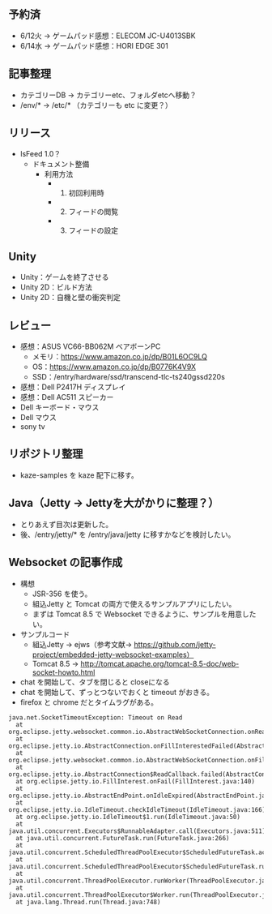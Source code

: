 ## 予約済
- 6/12火 -> ゲームパッド感想：ELECOM JC-U4013SBK
- 6/14水 -> ゲームパッド感想：HORI EDGE 301

## 記事整理
- カテゴリーDB -> カテゴリーetc、フォルダetcへ移動？
- /env/* -> /etc/* （カテゴリーも etc に変更？）

## リリース
- lsFeed 1.0？
  - ドキュメント整備
    - 利用方法
      - 1. 初回利用時
      - 2. フィードの閲覧
      - 3. フィードの設定

## Unity
- Unity：ゲームを終了させる
- Unity 2D：ビルド方法
- Unity 2D：自機と壁の衝突判定


## レビュー
- 感想：ASUS VC66-BB062M ベアボーンPC
  - メモリ：https://www.amazon.co.jp/dp/B01L6OC9LQ
  - OS：https://www.amazon.co.jp/dp/B0776K4V9X
  - SSD：/entry/hardware/ssd/transcend-tlc-ts240gssd220s
- 感想：Dell P2417H ディスプレイ
- 感想：Dell AC511 スピーカー
- Dell キーボード・マウス
- Dell マウス
- sony tv


## リポジトリ整理
- kaze-samples を kaze 配下に移す。

## Java（Jetty -> Jettyを大がかりに整理？）
- とりあえず目次は更新した。
- 後、/entry/jetty/* を /entry/java/jetty に移すかなどを検討したい。

## Websocket の記事作成
- 構想
  - JSR-356 を使う。
  - 組込Jetty と Tomcat の両方で使えるサンプルアプリにしたい。
  - まずは Tomcat 8.5 で Websocket できるように、サンプルを用意したい。
- サンプルコード
  - 組込Jetty -> ejws（参考文献→ https://github.com/jetty-project/embedded-jetty-websocket-examples）
  - Tomcat 8.5 -> http://tomcat.apache.org/tomcat-8.5-doc/web-socket-howto.html
- chat を開始して、タブを閉じると closeになる
- chat を開始して、ずっとつないでおくと timeout がおきる。
- firefox と chrome だとタイムラグがある。
```
java.net.SocketTimeoutException: Timeout on Read
  at org.eclipse.jetty.websocket.common.io.AbstractWebSocketConnection.onReadTimeout(AbstractWebSocketConnection.java:592)
  at org.eclipse.jetty.io.AbstractConnection.onFillInterestedFailed(AbstractConnection.java:170)
  at org.eclipse.jetty.websocket.common.io.AbstractWebSocketConnection.onFillInterestedFailed(AbstractWebSocketConnection.java:538)
  at org.eclipse.jetty.io.AbstractConnection$ReadCallback.failed(AbstractConnection.java:285)
  at org.eclipse.jetty.io.FillInterest.onFail(FillInterest.java:140)
  at org.eclipse.jetty.io.AbstractEndPoint.onIdleExpired(AbstractEndPoint.java:398)
  at org.eclipse.jetty.io.IdleTimeout.checkIdleTimeout(IdleTimeout.java:166)
  at org.eclipse.jetty.io.IdleTimeout$1.run(IdleTimeout.java:50)
  at java.util.concurrent.Executors$RunnableAdapter.call(Executors.java:511)
  at java.util.concurrent.FutureTask.run(FutureTask.java:266)
  at java.util.concurrent.ScheduledThreadPoolExecutor$ScheduledFutureTask.access$201(ScheduledThreadPoolExecutor.java:180)
  at java.util.concurrent.ScheduledThreadPoolExecutor$ScheduledFutureTask.run(ScheduledThreadPoolExecutor.java:293)
  at java.util.concurrent.ThreadPoolExecutor.runWorker(ThreadPoolExecutor.java:1142)
  at java.util.concurrent.ThreadPoolExecutor$Worker.run(ThreadPoolExecutor.java:617)
  at java.lang.Thread.run(Thread.java:748)
  ```

